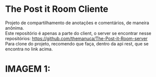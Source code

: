 # The Post it Room Cliente

Projeto de compartilhamento de anotações e comentários, de maneira anônima.
<br> Este repositório é apenas a parte do client, o server se encontrar nesse repositórios: https://github.com/themanuca/The-Post-it-Room-server
<br>
Para clone do projeto, recomendo que faça, dentro da api rest, que se encontra no link acima.
<br>
# IMAGEM 1:
